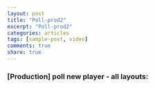 ```yaml
---
layout: post
title: "Poll-prod2"
excerpt: "Poll-prod2"
categories: articles
tags: [sample-post, video]
comments: true
share: true
---
```

### [Production] poll new player - all layouts:
<br>
<div class="apester-media" data-media-id="5d2499f6ca40d2b46893a54a" height="512"></div><script async src="https://static.stg.apester.com/js/sdk/latest/apester-sdk.js"></script>
